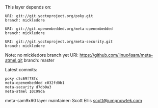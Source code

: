 This layer depends on:

    URI: git://git.yoctoproject.org/poky.git
    branch: mickledore

    URI: git://git.openembedded.org/meta-openembedded
    branch: mickledore

    URI: git://git.yoctoproject.org/meta-security.git
    branch: mickledore

Note: no mickledore branch yet
    URI: https://github.com/linux4sam/meta-atmel.git
    branch: master

Latest commits:

    poky c5c69f78fc
    meta-openembedded c032fd0b1
    meta-security d7db0a3
    meta-atmel 10c99da

meta-sam9x60 layer maintainer: Scott Ellis <scott@jumpnowtek.com>
